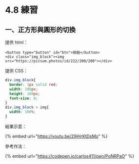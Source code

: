 # 4.8 練習

## 一、正方形與圓形的切換

提供 html：

```markup
<button type="button" id="btn">按鈕</button>
<div class="img_block"><img src="https://picsum.photos/id/222/200/200"></div>
```

提供 CSS：

```css
div.img_block{
  border: 1px solid red;
  width: 100px;
  height: 100px;
  font-size: 0;
}
div.img_block > img{
  width: 100%;
}
```



結果示意：

{% embed url="https://youtu.be/29jHrKtDsMo" %}





參考作法：

{% embed url="https://codepen.io/carlos411/pen/PoNRPaO" %}

